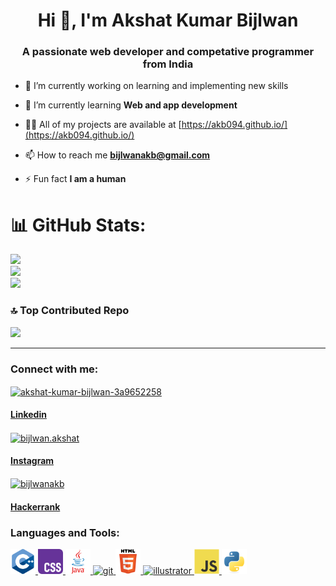<h1 align="center">Hi 👋, I'm Akshat Kumar Bijlwan</h1>
<h3 align="center">A passionate web developer and competative programmer from India</h3>

- 🔭 I’m currently working on learning and implementing new skills

- 🌱 I’m currently learning **Web and app development**

- 👨‍💻 All of my projects are available at [https://akb094.github.io/](https://akb094.github.io/)

- 📫 How to reach me **bijlwanakb@gmail.com**

- ⚡ Fun fact **I am a human**

# 📊 GitHub Stats:
![](https://github-readme-stats.vercel.app/api?username=akb094&theme=dark&hide_border=false&include_all_commits=false&count_private=false)<br/>
![](https://github-readme-streak-stats.herokuapp.com/?user=akb094&theme=dark&hide_border=false)<br/>
![](https://github-readme-stats.vercel.app/api/top-langs/?username=akb094&theme=dark&hide_border=false&include_all_commits=false&count_private=false&layout=compact)


### 🔝 Top Contributed Repo
![](https://github-contributor-stats.vercel.app/api?username=akb094&limit=5&theme=dark&combine_all_yearly_contributions=true)

---

<!-- Proudly created with GPRM ( https://gprm.itsvg.in ) -->


<h3 align="left">Connect with me:</h3>
<p align="left">
<a href="https://www.linkedin.com/in/akshat-kumar-bijlwan-3a9652258/" target="blank"><img align="center" src="https://raw.githubusercontent.com/rahuldkjain/github-profile-readme-generator/master/src/images/icons/Social/linked-in-alt.svg" alt="akshat-kumar-bijlwan-3a9652258" height="30" width="40" /><h4>Linkedin</h4></a>
<a href="https://www.instagram.com/bijlwan.akshat/" target="blank"><img align="center" src="https://raw.githubusercontent.com/rahuldkjain/github-profile-readme-generator/master/src/images/icons/Social/instagram.svg" alt="bijlwan.akshat" height="30" width="40" /><h4>Instagram</h4></a>
<a href="https://www.hackerrank.com/bijlwanakb" target="blank"><img align="center" src="https://raw.githubusercontent.com/rahuldkjain/github-profile-readme-generator/master/src/images/icons/Social/hackerrank.svg" alt="bijlwanakb" height="30" width="40" /><h4>Hackerrank</h4></a>
</p>

<h3 align="left">Languages and Tools:</h3>
<p align="left"> <a href="https://www.w3schools.com/cpp/" target="_blank" rel="noreferrer"> <img src="https://raw.githubusercontent.com/devicons/devicon/master/icons/cplusplus/cplusplus-original.svg" alt="cplusplus" width="40" height="40"/> </a> <a href="https://www.w3schools.com/css/" target="_blank" rel="noreferrer"> <img src="https://raw.githubusercontent.com/devicons/devicon/master/icons/css/css-original.svg" alt="css" width="40" height="40"/> </a> <a href="https://www.w3schools.com/java/" target="_blank" rel="noreferrer"> <img src="https://raw.githubusercontent.com/devicons/devicon/master/icons/java/java-original-wordmark.svg" alt="java" width="40" height="40"/> </a> <a href="https://git-scm.com/" target="_blank" rel="noreferrer"> <img src="https://www.vectorlogo.zone/logos/git-scm/git-scm-icon.svg" alt="git" width="40" height="40"/> </a> <a href="https://www.w3.org/html/" target="_blank" rel="noreferrer"> <img src="https://raw.githubusercontent.com/devicons/devicon/master/icons/html5/html5-original-wordmark.svg" alt="html5" width="40" height="40"/> </a> <a href="https://www.adobe.com/in/products/illustrator.html" target="_blank" rel="noreferrer"> <img src="https://www.vectorlogo.zone/logos/adobe_illustrator/adobe_illustrator-icon.svg" alt="illustrator" width="40" height="40"/> </a> <a href="https://developer.mozilla.org/en-US/docs/Web/JavaScript" target="_blank" rel="noreferrer"> <img src="https://raw.githubusercontent.com/devicons/devicon/master/icons/javascript/javascript-original.svg" alt="javascript" width="40" height="40"/> </a> <a href="https://www.python.org" target="_blank" rel="noreferrer"> <img src="https://raw.githubusercontent.com/devicons/devicon/master/icons/python/python-original.svg" alt="python" width="40" height="40"/> </a> </p>

